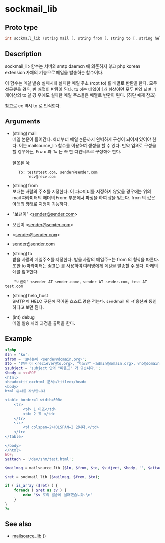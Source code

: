 # sockmail_lib

## Proto type

```c
int sockmail_lib (string mail [, string from [, string to [, string helo_host [, int debug ] ] ] ])
```

## Description

sockmail_lib 함수는 서버의 smtp daemon 에 의존하지 않고 php korean extension 자체의 기능으로
메일을 발송하는 함수이다.

이 함수는 메일 발송 실패시에 실패한 메일 주소 (rcpt to) 를 배열로 반환을 한다. 모두 성공했을
경우, 빈 배열이 반환이 된다. to 에는 메일이 1개 이상이면 모두 반영 되며, 1 개이상의 to 일 경
우에도 실패한 메일 주소들은 배열로 반환이 된다. (하단 예제 참조)

참고로 cc 역시 to 로 인식한다.

## Arguments

* (string) mail  
메일 본문이 들어간다.  헤더부터 메일 본문까지 완벽하게 구성이 되어져 있어야 한다. 이는 mailsource_lib 함수를 이용하여 생성을 할 수 있다. 만약 임의로 구성을 할 경우에는, From 과 To 는 꼭 한 라인씩으로 구성해야 한다.  <br><br>
잘못된 예:
```
      To: test@test.com, sender@sender.com
          recv@recv.com
```
* (string) from  
보내는 사람의 주소를 지정한다. 이 파라미터를 지정하지 않았을 경우에는 위의 mail 파라미터의 헤더의 From: 부분에서 파싱을 하여 값을 얻는다.  from 의 값은 아래의 형태로 지정이 가능하다.

 * "보낸이" &lt;sender@sender.com&gt;
 * 보낸이 &lt;sender@sender.com&gt;
 * &lt;sender@sender.com&gt;
 * sender@sender.com

* (string) to  
받을 사람의 메일주소를 지정한다. 받을 사람의 메일주소는 from 의 형식을 따른다. 또한 to 파라미터는 쉼표(,) 를 사용하여 여러명에게 메일을 발송할 수 있다. 아래의 예를 참고한다.

```
    "보낸이" <sender AT sender.com>, sender AT sender.com, test AT test.com
```

* (string) helo_host  
SMTP 에 HELO 구문에 적어줄 호스트 명을 적는다. sendmail 의 -f 옵션과 동일하다고 보면 된다.
      
* (int) debug  
메일 발송 처리 과정을 출력을 한다.

## Example

```php
<?php
$ln = 'ko';
$from = '보내는이 <sender@domain.org>';
$to = '받는 이 <reciever@to.org>, "어드민" <admin@domain.org>, who@domain.org';
$subject = 'subject 안에 "따옴표" 가 있습니다.';
$body = <<<EOF
<html>
<head><title>>html 문서</title></head>
<body>
html 문서를 작성합니다.

<table border=1 width=500>
    <tr>
        <td> 1 이죠</td>
        <td> 2 죠 </td>
    </tr>
    <tr>
        <td colspan=2>COLSPAN=2 입니다.</td>
    </tr>
</table>

</body>
</html>
EOF;
$attach = '/dev/shm/test.html';

$mailmsg = mailsource_lib ($ln, $from, $to, $subject, $body, '', $attach);

$ret = sockmail_lib ($mailmsg, $from, $to);

if ( is_array ($ret) ) {
    foreach ( $ret as $v ) {
        echo "$v 로의 발송에 실패했습니다.\n"
    }
}
?>
```

## See also
* [mailsource_lib ()](Mail/mailsource_lib.md)
